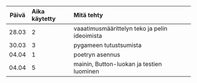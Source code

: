 | Päivä | Aika käytetty | Mitä tehty  |
| :----:|:-----| :-----|
| 28.03 | 2   | vaaatimusmäärittelyn teko ja pelin ideoimista
| 30.03 | 3   | pygameen tutustsumista
| 04.04 | 1   | poetryn asennus
| 04.04 | 5   | mainin, Button-luokan ja testien luominen